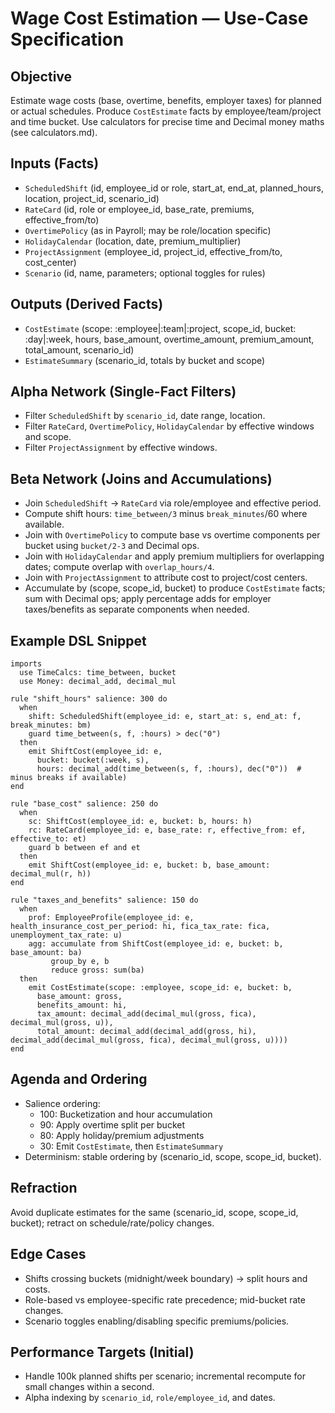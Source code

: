 # Wage Cost Estimation — Use-Case Specification

## Objective

Estimate wage costs (base, overtime, benefits, employer taxes) for planned or actual schedules. Produce `CostEstimate` facts by employee/team/project and time bucket. Use calculators for precise time and Decimal money maths (see calculators.md).

## Inputs (Facts)

- `ScheduledShift` (id, employee_id or role, start_at, end_at, planned_hours, location, project_id, scenario_id)
- `RateCard` (id, role or employee_id, base_rate, premiums, effective_from/to)
- `OvertimePolicy` (as in Payroll; may be role/location specific)
- `HolidayCalendar` (location, date, premium_multiplier)
- `ProjectAssignment` (employee_id, project_id, effective_from/to, cost_center)
- `Scenario` (id, name, parameters; optional toggles for rules)

## Outputs (Derived Facts)

- `CostEstimate` (scope: :employee|:team|:project, scope_id, bucket: :day|:week, hours, base_amount, overtime_amount, premium_amount, total_amount, scenario_id)
- `EstimateSummary` (scenario_id, totals by bucket and scope)

## Alpha Network (Single-Fact Filters)

- Filter `ScheduledShift` by `scenario_id`, date range, location.
- Filter `RateCard`, `OvertimePolicy`, `HolidayCalendar` by effective windows and scope.
- Filter `ProjectAssignment` by effective windows.

## Beta Network (Joins and Accumulations)

- Join `ScheduledShift` → `RateCard` via role/employee and effective period.
- Compute shift hours: `time_between/3` minus `break_minutes`/60 where available.
- Join with `OvertimePolicy` to compute base vs overtime components per bucket using `bucket/2-3` and Decimal ops.
- Join with `HolidayCalendar` and apply premium multipliers for overlapping dates; compute overlap with `overlap_hours/4`.
- Join with `ProjectAssignment` to attribute cost to project/cost centers.
- Accumulate by (scope, scope_id, bucket) to produce `CostEstimate` facts; sum with Decimal ops; apply percentage adds for employer taxes/benefits as separate components when needed.

## Example DSL Snippet

```dsl
imports
  use TimeCalcs: time_between, bucket
  use Money: decimal_add, decimal_mul

rule "shift_hours" salience: 300 do
  when
    shift: ScheduledShift(employee_id: e, start_at: s, end_at: f, break_minutes: bm)
    guard time_between(s, f, :hours) > dec("0")
  then
    emit ShiftCost(employee_id: e,
      bucket: bucket(:week, s),
      hours: decimal_add(time_between(s, f, :hours), dec("0"))  # minus breaks if available)
end

rule "base_cost" salience: 250 do
  when
    sc: ShiftCost(employee_id: e, bucket: b, hours: h)
    rc: RateCard(employee_id: e, base_rate: r, effective_from: ef, effective_to: et)
    guard b between ef and et
  then
    emit ShiftCost(employee_id: e, bucket: b, base_amount: decimal_mul(r, h))
end

rule "taxes_and_benefits" salience: 150 do
  when
    prof: EmployeeProfile(employee_id: e, health_insurance_cost_per_period: hi, fica_tax_rate: fica, unemployment_tax_rate: u)
    agg: accumulate from ShiftCost(employee_id: e, bucket: b, base_amount: ba)
         group_by e, b
         reduce gross: sum(ba)
  then
    emit CostEstimate(scope: :employee, scope_id: e, bucket: b,
      base_amount: gross,
      benefits_amount: hi,
      tax_amount: decimal_add(decimal_mul(gross, fica), decimal_mul(gross, u)),
      total_amount: decimal_add(decimal_add(gross, hi), decimal_add(decimal_mul(gross, fica), decimal_mul(gross, u))))
end
```

## Agenda and Ordering

- Salience ordering:
  - 100: Bucketization and hour accumulation
  - 90: Apply overtime split per bucket
  - 80: Apply holiday/premium adjustments
  - 30: Emit `CostEstimate`, then `EstimateSummary`
- Determinism: stable ordering by (scenario_id, scope, scope_id, bucket).

## Refraction

Avoid duplicate estimates for the same (scenario_id, scope, scope_id, bucket); retract on schedule/rate/policy changes.

## Edge Cases

- Shifts crossing buckets (midnight/week boundary) → split hours and costs.
- Role-based vs employee-specific rate precedence; mid-bucket rate changes.
- Scenario toggles enabling/disabling specific premiums/policies.

## Performance Targets (Initial)

- Handle 100k planned shifts per scenario; incremental recompute for small changes within a second.
- Alpha indexing by `scenario_id`, `role/employee_id`, and dates.
